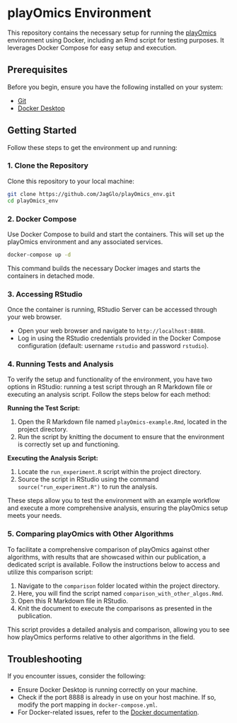 # playOmics Environment

This repository contains the necessary setup for running the [playOmics](https://github.com/JagGlo/playOmics) environment using Docker, including an Rmd script for testing purposes. It leverages Docker Compose for easy setup and execution.

## Prerequisites

Before you begin, ensure you have the following installed on your system:

- [Git](https://git-scm.com/downloads)
- [Docker Desktop](https://www.docker.com/products/docker-desktop)

## Getting Started

Follow these steps to get the environment up and running:

### 1. Clone the Repository

Clone this repository to your local machine:

```bash
git clone https://github.com/JagGlo/playOmics_env.git
cd playOmics_env
```

### 2. Docker Compose

Use Docker Compose to build and start the containers. This will set up the playOmics environment and any associated services.

```bash
docker-compose up -d
```

This command builds the necessary Docker images and starts the containers in detached mode.

### 3. Accessing RStudio

Once the container is running, RStudio Server can be accessed through your web browser.

- Open your web browser and navigate to `http://localhost:8888`.
- Log in using the RStudio credentials provided in the Docker Compose configuration (default: username `rstudio` and password `rstudio`).

### 4. Running Tests and Analysis

To verify the setup and functionality of the environment, you have two options in RStudio: running a test script through an R Markdown file or executing an analysis script. Follow the steps below for each method:

**Running the Test Script:**

1. Open the R Markdown file named `playOmics-example.Rmd`, located in the project directory.
2. Run the script by knitting the document to ensure that the environment is correctly set up and functioning.

**Executing the Analysis Script:**

1. Locate the `run_experiment.R` script within the project directory.
2. Source the script in RStudio using the command `source("run_experiment.R")` to run the analysis.

These steps allow you to test the environment with an example workflow and execute a more comprehensive analysis, ensuring the playOmics setup meets your needs.

### 5. Comparing playOmics with Other Algorithms

To facilitate a comprehensive comparison of playOmics against other algorithms, with results that are showcased within our publication, a dedicated script is available. Follow the instructions below to access and utilize this comparison script:

1. Navigate to the `comparison` folder located within the project directory.
2. Here, you will find the script named `comparison_with_other_algos.Rmd`.
3. Open this R Markdown file in RStudio.
4. Knit the document to execute the comparisons as presented in the publication.

This script provides a detailed analysis and comparison, allowing you to see how playOmics performs relative to other algorithms in the field.

## Troubleshooting

If you encounter issues, consider the following:

- Ensure Docker Desktop is running correctly on your machine.
- Check if the port 8888 is already in use on your host machine. If so, modify the port mapping in `docker-compose.yml`.
- For Docker-related issues, refer to the [Docker documentation](https://docs.docker.com/).
